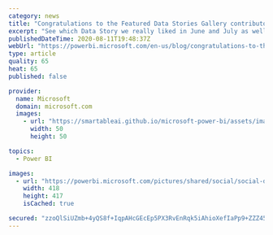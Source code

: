```yaml
---
category: news
title: "Congratulations to the Featured Data Stories Gallery contributors for June and July!"
excerpt: "See which Data Story we really liked in June and July as well as the honorable mentions. Find out the themes we&#8217;re looking for in upcoming months at the end of the blog."
publishedDateTime: 2020-08-11T19:48:37Z
webUrl: "https://powerbi.microsoft.com/en-us/blog/congratulations-to-the-featured-data-stories-gallery-contributors-for-june-and-july/"
type: article
quality: 65
heat: 65
published: false

provider:
  name: Microsoft
  domain: microsoft.com
  images:
    - url: "https://smartableai.github.io/microsoft-power-bi/assets/images/organizations/microsoft.com-50x50.jpg"
      width: 50
      height: 50

topics:
  - Power BI

images:
  - url: "https://powerbi.microsoft.com/pictures/shared/social/social-default-image.png"
    width: 418
    height: 417
    isCached: true

secured: "zzoQlSiUZmb+4yQS8f+IqpAHcGEcEp5PX3RvEnRqk5iAhioXefIaPp9+ZZZ45yZmmef3mxy+b7/uajcR8qlTFeHUnQUCk2gbSRgPy+Pf4R0GUc4DAQiQx0cDbQBUA/O5i9H3t8jwjN3e2hx71Xs/wkQD66CuywQDMXo8n5/1AnY28ODr3j7L6dH1s1ACwZ8nXXUgu+LPY0o7EutEAwe1HGxb5fNifd9HOKRYGHTliUrv31qUcmgH+DUzrlt3WKd7lna0V+MIjjPPiELTqIoWSxrR5COJFZmAGpRt8QA4RHx5mBApSp/SsvrBNAM2K6rQXTn18tNbQ+AmY0FX0bs67W/DPn3IezdtT0Vc6/1AP5Q=;ps9VaNiyfdiYw3XIoO5c1w=="
---
```


